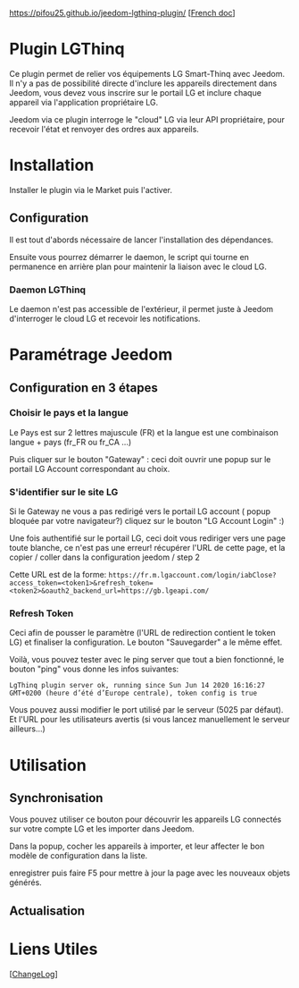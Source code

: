 https://pifou25.github.io/jeedom-lgthinq-plugin/ \[[French doc](https://pifou25.github.io/jeedom-lgthinq-plugin/fr_FR)\]

# Plugin LGThinq

Ce plugin permet de relier vos équipements LG Smart-Thinq avec Jeedom. 
Il n'y a pas de possibilité directe d'inclure les appareils directement
 dans Jeedom, vous devez vous inscrire sur le portail LG et inclure 
 chaque appareil via l'application propriétaire LG.
 
Jeedom via ce plugin interroge le "cloud" LG via leur API propriétaire,
 pour recevoir l'état et renvoyer des ordres aux appareils.

# Installation

Installer le plugin via le Market puis l'activer.

## Configuration

Il est tout d'abords nécessaire de lancer l'installation des dépendances.

Ensuite vous pourrez démarrer le daemon, le script qui tourne en permanence
 en arrière plan pour maintenir la liaison avec le cloud LG.
 
### Daemon LGThinq

Le daemon n'est pas accessible de l'extérieur, il permet juste à Jeedom 
d'interroger le cloud LG et recevoir les notifications.

# Paramétrage Jeedom

## Configuration en 3 étapes

### Choisir le pays et la langue

Le Pays est sur 2 lettres majuscule (FR) et la langue est une combinaison 
langue + pays (fr_FR ou fr_CA ...)

Puis cliquer sur le bouton "Gateway" : ceci doit ouvrir une popup sur 
le portail LG Account correspondant au choix.

### S'identifier sur le site LG

Si le Gateway ne vous a pas redirigé vers le portail LG account ( popup bloquée 
par votre navigateur?) cliquez sur le bouton "LG Account Login" :)

Une fois authentifié sur le portail LG, ceci doit vous rediriger vers 
une page toute blanche, ce n'est pas une erreur! récupérer l'URL de 
cette page, et la copier / coller dans la configuration jeedom / step 2

Cette URL est de la forme: 
`https://fr.m.lgaccount.com/login/iabClose?access_token=<token1>&refresh_token=<token2>&oauth2_backend_url=https://gb.lgeapi.com/`

### Refresh Token

Ceci afin de pousser le paramètre (l'URL de redirection contient le token LG) 
et finaliser la configuration. Le bouton "Sauvegarder" a le même effet.

Voilà, vous pouvez tester avec le ping server que tout a bien fonctionné, 
le bouton "ping" vous donne les infos suivantes:

```
LgThinq plugin server ok, running since Sun Jun 14 2020 16:16:27 GMT+0200 (heure d’été d’Europe centrale), token config is true
```

Vous pouvez aussi modifier le port utilisé par le serveur (5025 par défaut). 
Et l'URL pour les utilisateurs avertis (si vous lancez manuellement le serveur ailleurs...)

# Utilisation

## Synchronisation

Vous pouvez utiliser ce bouton pour découvrir les appareils LG connectés sur 
votre compte LG et les importer dans Jeedom.

Dans la popup, cocher les appareils à importer, et leur affecter le bon modèle 
de configuration dans la liste.

enregistrer puis faire F5 pour mettre à jour la page avec les nouveaux objets générés.

## Actualisation

# Liens Utiles

\[[ChangeLog](https://pifou25.github.io/jeedom-lgthinq-plugin/fr_FR/changelog)\]